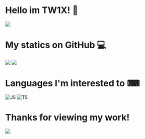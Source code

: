 # Hello im TW1X! 👋

<img src="https://lanyard.cnrad.dev/api/971815961478983741?animated=true&theme=dark&borderRadius=20&hideBadges=true&hideDiscrim=true&bg=212121" />

# My statics on GitHub 💻

<img src="https://github-readme-stats.vercel.app/api?username=GanyusRightThigh&show_icons=true&theme=radical" />

<img src="https://github-readme-stats.vercel.app/api/top-langs/?username=GanyusRightThigh&layout=compact" />

# Languages I'm interested to ⌨

![JS](https://img.shields.io/badge/JavaScript-323330?style=for-the-badge&logo=javascript&logoColor=F7DF1E)
![TS](https://img.shields.io/badge/TypeScript-007ACC?style=for-the-badge&logo=typescript&logoColor=white)

# Thanks for viewing my work!

<img src="https://media.tenor.com/X4IBLofyYxEAAAAC/rebecca-edgerunners.gif" />
</p>
